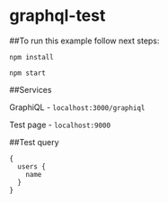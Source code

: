 # graphql-test

##To run this example follow next steps:

`npm install`

`npm start`

##Services

GraphiQL - `localhost:3000/graphiql`

Test page - `localhost:9000`

##Test query

```
{
  users {
    name
  }
}
```
